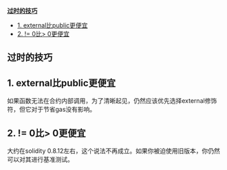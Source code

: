 [**过时的技巧**](##过时的技巧)

- [1. external比public更便宜](#1-external比public更便宜)
- [2. != 0比> 0更便宜](#2--0比-0更便宜)

## 过时的技巧

## 1. external比public更便宜

如果函数无法在合约内部调用，为了清晰起见，仍然应该优先选择external修饰符，但它对于节省gas没有影响。

## 2. != 0比> 0更便宜

大约在solidity 0.8.12左右，这个说法不再成立。如果你被迫使用旧版本，你仍然可以对其进行基准测试。
